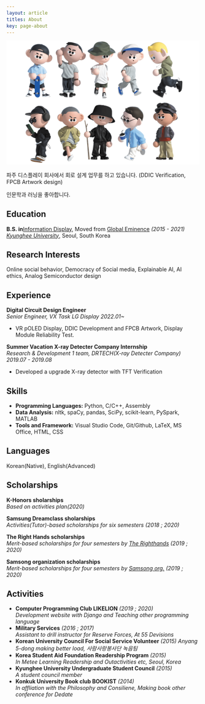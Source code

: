 ```yaml
---
layout: article
titles: About
key: page-about
---
```


![welcome](assets/images/welcome.png)

파주 디스플레이 회사에서 회로 설계 업무를 하고 있습니다. (DDIC Verification, FPCB Artwork design) <br>

인문학과 러닝을 좋아합니다. 

## Education
**B.S. in**[Information Display](https://display.khu.ac.kr/display/user/contents/view.do?menuNo=3500007), Moved from [Global Eminence](http://globaleminence.khu.ac.kr/) _(2015 - 2021)_ <br/>
[*Kyunghee University*](https://www.khu.ac.kr/eng/main/index.do), Seoul, South Korea


## Research Interests
Online social behavior, Democracy of Social media, Explainable AI, AI ethics, Analog Semiconductor design


## Experience
**Digital Circuit Design Engineer** <br/>
*Senior Engineer, VX Task LG Display 2022.01~*
  - VR pOLED Display, DDIC Development and FPCB Artwork, Display Module Reliability Test. 

**Summer Vacation X-ray Detecter Company Internship** <br/>
*Research & Development 1 team, DRTECH(X-ray Detecter Company) 2019.07 - 2019.08*
  - Developed a upgrade X-ray detector with TFT Verification
 
## Skills

- **Programming Languages:** Python, C/C++, Assembly
- **Data Analysis:** nltk, spaCy, pandas, SciPy, scikit-learn, PySpark, MATLAB
- **Tools and Framework:** Visual Studio Code, Git/Github, LaTeX, MS Office, HTML, CSS

## Languages

Korean(Native), English(Advanced)


## Scholarships
**K-Honors sholarships**<br/>
_Based on activities plan(2020)_

**Samsung Dreamclass sholarships**<br/>
_Activities(Tutor)-based scholarships for six semesters (2018 ; 2020)_

**The Right Hands scholarships**<br/>
_Merit-based scholarships for four semesters by [The Righthands](http://www.therighthands.or.kr/) (2019 ; 2020)_

**Samsong organization scholarships**<br/>
_Merit-based scholarships for four semesters by [Samsong org.](http://www.samsong.org/info2.htm) (2019 ; 2020)_

## Activities

- **Computer Programming Club LIKELION** _(2019 ; 2020)_ <br/>
    _Development website with Django and Teaching other programming language_
- **Military Services** _(2016 ; 2017)_ <br/>
    _Assistant to drill instructor for Reserve Forces, At 55 Devisions_
- **Korean University Council For Social Service Volunteer** _(2015)_
    _Anyang 5-dong making better load, 사람사랑봉사단 녹음팀_
- **Korea Student Aid Foundation Readership Program** _(2015)_ <br/>
    _In Metee Learning Readership and Outactivities etc, Seoul, Korea_
- **Kyunghee University Undergraduate Student Council** _(2015)_ <br/>
    _A student council member_
- **Konkuk University Book club BOOKIST** _(2014)_ <br/>
    _In affliation with the Philosophy and Consiliene, Making book other conference for Dedate_
